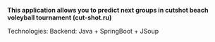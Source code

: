 **This application allows you to predict next groups in cutshot beach voleyball tournament (cut-shot.ru)**

Technologies:
Backend: Java + SpringBoot + JSoup